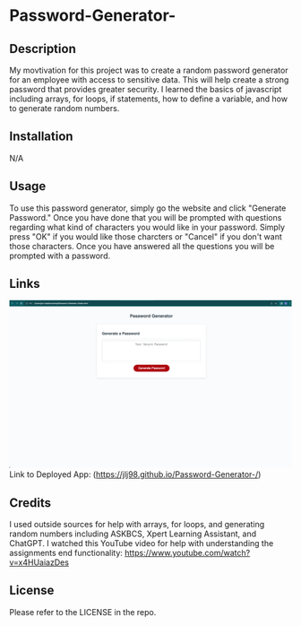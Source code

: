 # Password-Generator-

## Description

My movtivation for this project was to create a random password generator for an employee with access to sensitive data.
This will help create a strong password that provides greater security.
I learned the basics of javascript including arrays, for loops, if statements, how to define a variable, and how to generate random numbers.


## Installation

N/A

## Usage

To use this password generator, simply go the website and click "Generate Password." 
Once you have done that you will be prompted with questions regarding what kind of characters you would like in your password.
Simply press "OK" if you would like those charcters or "Cancel" if you don't want those characters.
Once you have answered all the questions you will be prompted with a password.

## Links

![Screenshot of Password Generator Website](./assets/Images/webpage_preview.png)
Link to Deployed App: (https://jlj98.github.io/Password-Generator-/)

## Credits

I used outside sources for help with arrays, for loops, and generating random numbers including ASKBCS, Xpert Learning Assistant, and ChatGPT.
I watched this YouTube video for help with understanding the assignments end functionality: https://www.youtube.com/watch?v=x4HUaiazDes


## License

Please refer to the LICENSE in the repo.

